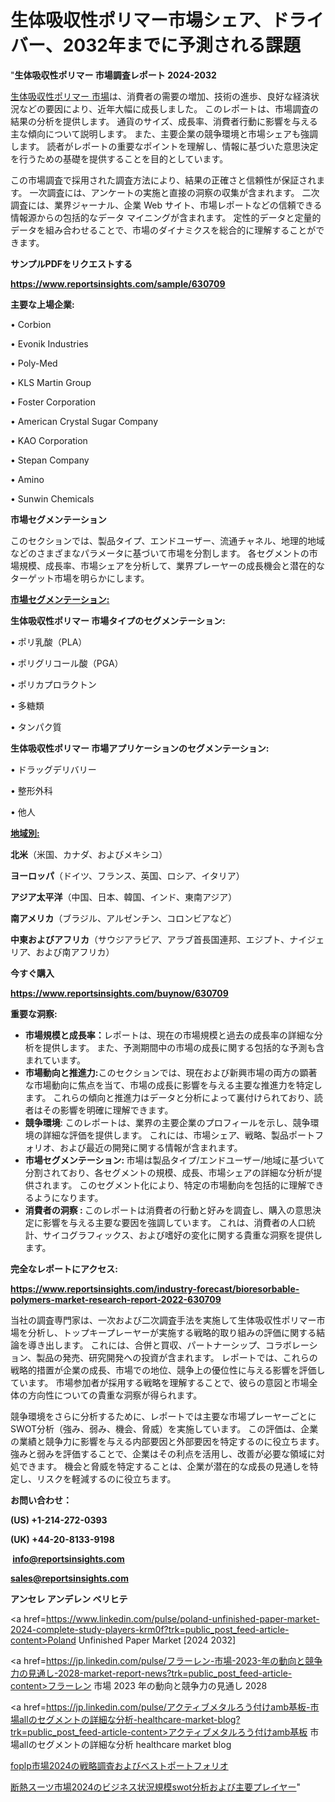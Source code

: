 # 生体吸収性ポリマー市場シェア、ドライバー、2032年までに予測される課題

"<strong>生体吸収性ポリマー 市場調査レポート 2024-2032</strong>

<a href=https://www.reportsinsights.com/sample/630709>生体吸収性ポリマー 市場</a>は、消費者の需要の増加、技術の進歩、良好な経済状況などの要因により、近年大幅に成長しました。 このレポートは、市場調査の結果の分析を提供します。 通貨のサイズ、成長率、消費者行動に影響を与える主な傾向について説明します。 また、主要企業の競争環境と市場シェアも強調します。 読者がレポートの重要なポイントを理解し、情報に基づいた意思決定を行うための基礎を提供することを目的としています。

この市場調査で採用された調査方法により、結果の正確さと信頼性が保証されます。 一次調査には、アンケートの実施と直接の洞察の収集が含まれます。 二次調査には、業界ジャーナル、企業 Web サイト、市場レポートなどの信頼できる情報源からの包括的なデータ マイニングが含まれます。 定性的データと定量的データを組み合わせることで、市場のダイナミクスを総合的に理解することができます。

<strong><b>サンプルPDFをリクエストする</b></strong>

<a href=https://www.reportsinsights.com/sample/630709><strong><u>https://www.reportsinsights.com/sample/630709</u></strong></a>

<strong>主要な上場企業:</strong>

• Corbion

• Evonik Industries

• Poly-Med

• KLS Martin Group

• Foster Corporation

• American Crystal Sugar Company

• KAO Corporation

• Stepan Company

• Amino

• Sunwin Chemicals

<strong>市場セグメンテーション</strong>

このセクションでは、製品タイプ、エンドユーザー、流通チャネル、地理的地域などのさまざまなパラメータに基づいて市場を分割します。 各セグメントの市場規模、成長率、市場シェアを分析して、業界プレーヤーの成長機会と潜在的なターゲット市場を明らかにします。

<strong><u>市場セグメンテーション</u></strong><strong><u>:</u></strong>

<strong>生体吸収性ポリマー 市場タイプのセグメンテーション:</strong>

• ポリ乳酸（PLA）

• ポリグリコール酸（PGA）

• ポリカプロラクトン

• 多糖類

• タンパク質

<strong>生体吸収性ポリマー 市場アプリケーションのセグメンテーション:</strong>

• ドラッグデリバリー

• 整形外科

• 他人

<strong><u>地域別</u></strong><strong><u>:</u></strong>

<strong>北米</strong>（米国、カナダ、およびメキシコ）

<strong>ヨーロッパ</strong>（ドイツ、フランス、英国、ロシア、イタリア）

<strong>アジア太平洋</strong>（中国、日本、韓国、インド、東南アジア）

<strong>南アメリカ</strong>（ブラジル、アルゼンチン、コロンビアなど）

<strong>中東およびアフリカ</strong>（サウジアラビア、アラブ首長国連邦、エジプト、ナイジェリア、および南アフリカ）

<strong>今すぐ購入</strong>

<a href=https://www.reportsinsights.com/buynow/630709><strong><u>https://www.reportsinsights.com/buynow/630709</u></strong></a>

<strong>重要な洞察:</strong>
<ul>
  <li><strong>市場規模と成長率：</strong>レポートは、現在の市場規模と過去の成長率の詳細な分析を提供します。 また、予測期間中の市場の成長に関する包括的な予測も含まれています。</li>
  <li><strong>市場動向と推進力:</strong>このセクションでは、現在および新興市場の両方の顕著な市場動向に焦点を当て、市場の成長に影響を与える主要な推進力を特定します。 これらの傾向と推進力はデータと分析によって裏付けられており、読者はその影響を明確に理解できます。</li>
  <li><strong>競争環境</strong>: このレポートは、業界の主要企業のプロフィールを示し、競争環境の詳細な評価を提供します。 これには、市場シェア、戦略、製品ポートフォリオ、および最近の開発に関する情報が含まれます。</li>
  <li><strong>市場セグメンテーション: </strong>市場は製品タイプ/エンドユーザー/地域に基づいて分割されており、各セグメントの規模、成長、市場シェアの詳細な分析が提供されます。 このセグメント化により、特定の市場動向を包括的に理解できるようになります。</li>
  <li><strong>消費者の洞察 : </strong>このレポートは消費者の行動と好みを調査し、購入の意思決定に影響を与える主要な要因を強調しています。 これは、消費者の人口統計、サイコグラフィックス、および嗜好の変化に関する貴重な洞察を提供します。</li>
</ul>
<strong>完全なレポートにアクセス:</strong>

<a href=https://www.reportsinsights.com/industry-forecast/bioresorbable-polymers-market-research-report-2022-630709><strong><u><b>https://www.reportsinsights.com/industry-forecast/bioresorbable-polymers-market-research-report-2022-630709</b></u></strong></a>

当社の調査専門家は、一次および二次調査手法を実施して生体吸収性ポリマー市場を分析し、トップキープレーヤーが実施する戦略的取り組みの評価に関する結論を導き出します。 これには、合併と買収、パートナーシップ、コラボレーション、製品の発売、研究開発への投資が含まれます。 レポートでは、これらの戦略的措置が企業の成長、市場での地位、競争上の優位性に与える影響を評価しています。 市場参加者が採用する戦略を理解することで、彼らの意図と市場全体の方向性についての貴重な洞察が得られます。

競争環境をさらに分析するために、レポートでは主要な市場プレーヤーごとにSWOT分析（強み、弱み、機会、脅威）を実施しています。 この評価は、企業の業績と競争力に影響を与える内部要因と外部要因を特定するのに役立ちます。 強みと弱みを評価することで、企業はその利点を活用し、改善が必要な領域に対処できます。 機会と脅威を特定することは、企業が潜在的な成長の見通しを特定し、リスクを軽減するのに役立ちます。

<strong>お問い合わせ：</strong>

<strong>(US) +1-214-272-0393</strong>

<strong>(UK) +44-20-8133-9198</strong>

<strong> </strong><a href=info@reportsinsights.com><strong><u>info@reportsinsights.com</u></strong></a>

<a href=sales@reportsinsights.com><strong><u>sales@reportsinsights.com</u></strong></a>

<strong>アンセレ アンデレン ベリヒテ</strong>

<a href=https://www.linkedin.com/pulse/poland-unfinished-paper-market-2024-complete-study-players-krm0f?trk=public_post_feed-article-content>Poland Unfinished Paper Market [2024 2032]</a>

<a href=https://jp.linkedin.com/pulse/フラーレン-市場-2023-年の動向と競争力の見通し-2028-market-report-news?trk=public_post_feed-article-content>フラーレン 市場 2023 年の動向と競争力の見通し 2028</a>

<a href=https://jp.linkedin.com/pulse/アクティブメタルろう付けamb基板-市場allのセグメントの詳細な分析-healthcare-market-blog?trk=public_post_feed-article-content>アクティブメタルろう付けamb基板 市場allのセグメントの詳細な分析 healthcare market blog</a>

<a href=https://www.linkedin.com/pulse/foplp市場2024の戦略調査およびベストポートフォリオ-community-market-research-mpc2f/>foplp市場2024の戦略調査およびベストポートフォリオ</a>

<a href=https://www.linkedin.com/pulse/断熱スーツ市場2024のビジネス状況規模swot分析および主要プレイヤー-reports-insights-expert-ugh5f/>断熱スーツ市場2024のビジネス状況規模swot分析および主要プレイヤー</a>"
